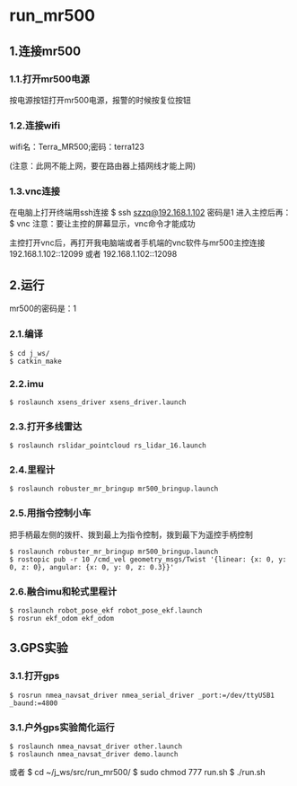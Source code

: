 # run_mr500

## 1.连接mr500

### 1.1.打开mr500电源
按电源按钮打开mr500电源，报警的时候按复位按钮

### 1.2.连接wifi
wifi名：Terra_MR500;密码：terra123

(注意：此网不能上网，要在路由器上插网线才能上网)

### 1.3.vnc连接
在电脑上打开终端用ssh连接
    $ ssh szzq@192.168.1.102
密码是1
进入主控后再：$ vnc
注意：要让主控的屏幕显示，vnc命令才能成功

主控打开vnc后，再打开我电脑端或者手机端的vnc软件与mr500主控连接
192.168.1.102::12099
或者
192.168.1.102::12098

## 2.运行

mr500的密码是：1

### 2.1.编译
    $ cd j_ws/
    $ catkin_make

### 2.2.imu
    $ roslaunch xsens_driver xsens_driver.launch

### 2.3.打开多线雷达

    $ roslaunch rslidar_pointcloud rs_lidar_16.launch

### 2.4.里程计

    $ roslaunch robuster_mr_bringup mr500_bringup.launch

### 2.5.用指令控制小车

把手柄最左侧的拨杆、拨到最上为指令控制，拨到最下为遥控手柄控制

    $ roslaunch robuster_mr_bringup mr500_bringup.launch
    $ rostopic pub -r 10 /cmd_vel geometry_msgs/Twist '{linear: {x: 0, y: 0, z: 0}, angular: {x: 0, y: 0, z: 0.3}}'

### 2.6.融合imu和轮式里程计

    $ roslaunch robot_pose_ekf robot_pose_ekf.launch
    $ rosrun ekf_odom ekf_odom

## 3.GPS实验
### 3.1.打开gps
    $ rosrun nmea_navsat_driver nmea_serial_driver _port:=/dev/ttyUSB1 _baund:=4800
    
### 3.1.户外gps实验简化运行

    $ roslaunch nmea_navsat_driver other.launch
    $ roslaunch nmea_navsat_driver demo.launch
或者
    $ cd ~/j_ws/src/run_mr500/
    $ sudo chmod 777 run.sh
    $ ./run.sh

